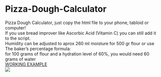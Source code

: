 # Pizza-Dough-Calculator
Pizza Dough Calculator, just copy the html file to your phone, tabloid or computer!<br/>
If you use bread improver like Ascorbic Acid (Vitamin C) you can still add it to the script.
<br/>
Humidity can be adjusted to aprox 260 ml moisture for 500 gr flour or use <br/>The baker’s percentage formula:<br/> 
for 100 grams of flour and a hydration level of 60%, you would need 60 grams of water<br/>
<a href="https://raycolt.github.io/Pizza-Dough-Calculator">WORKING EXAMPLE</a><br/>
<img src='https://github.com/RayColt/Pizza-Dough-Calculator/blob/main/image/pdc_.jpg'/>
